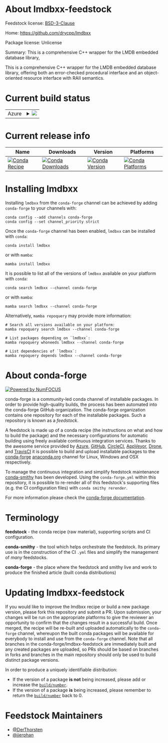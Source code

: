 About lmdbxx-feedstock
======================

Feedstock license: [BSD-3-Clause](https://github.com/conda-forge/lmdbxx-feedstock/blob/main/LICENSE.txt)

Home: https://github.com/drycpp/lmdbxx

Package license: Unlicense

Summary: This is a comprehensive C++ wrapper for the LMDB embedded database library,

This is a comprehensive C++ wrapper for the LMDB embedded database library, offering both an error-checked procedural interface and an object-oriented resource interface with RAII semantics.

Current build status
====================


<table>
    
  <tr>
    <td>Azure</td>
    <td>
      <details>
        <summary>
          <a href="https://dev.azure.com/conda-forge/feedstock-builds/_build/latest?definitionId=19365&branchName=main">
            <img src="https://dev.azure.com/conda-forge/feedstock-builds/_apis/build/status/lmdbxx-feedstock?branchName=main">
          </a>
        </summary>
        <table>
          <thead><tr><th>Variant</th><th>Status</th></tr></thead>
          <tbody><tr>
              <td>linux_64</td>
              <td>
                <a href="https://dev.azure.com/conda-forge/feedstock-builds/_build/latest?definitionId=19365&branchName=main">
                  <img src="https://dev.azure.com/conda-forge/feedstock-builds/_apis/build/status/lmdbxx-feedstock?branchName=main&jobName=linux&configuration=linux%20linux_64_" alt="variant">
                </a>
              </td>
            </tr><tr>
              <td>osx_64</td>
              <td>
                <a href="https://dev.azure.com/conda-forge/feedstock-builds/_build/latest?definitionId=19365&branchName=main">
                  <img src="https://dev.azure.com/conda-forge/feedstock-builds/_apis/build/status/lmdbxx-feedstock?branchName=main&jobName=osx&configuration=osx%20osx_64_" alt="variant">
                </a>
              </td>
            </tr><tr>
              <td>osx_arm64</td>
              <td>
                <a href="https://dev.azure.com/conda-forge/feedstock-builds/_build/latest?definitionId=19365&branchName=main">
                  <img src="https://dev.azure.com/conda-forge/feedstock-builds/_apis/build/status/lmdbxx-feedstock?branchName=main&jobName=osx&configuration=osx%20osx_arm64_" alt="variant">
                </a>
              </td>
            </tr><tr>
              <td>win_64</td>
              <td>
                <a href="https://dev.azure.com/conda-forge/feedstock-builds/_build/latest?definitionId=19365&branchName=main">
                  <img src="https://dev.azure.com/conda-forge/feedstock-builds/_apis/build/status/lmdbxx-feedstock?branchName=main&jobName=win&configuration=win%20win_64_" alt="variant">
                </a>
              </td>
            </tr>
          </tbody>
        </table>
      </details>
    </td>
  </tr>
</table>

Current release info
====================

| Name | Downloads | Version | Platforms |
| --- | --- | --- | --- |
| [![Conda Recipe](https://img.shields.io/badge/recipe-lmdbxx-green.svg)](https://anaconda.org/conda-forge/lmdbxx) | [![Conda Downloads](https://img.shields.io/conda/dn/conda-forge/lmdbxx.svg)](https://anaconda.org/conda-forge/lmdbxx) | [![Conda Version](https://img.shields.io/conda/vn/conda-forge/lmdbxx.svg)](https://anaconda.org/conda-forge/lmdbxx) | [![Conda Platforms](https://img.shields.io/conda/pn/conda-forge/lmdbxx.svg)](https://anaconda.org/conda-forge/lmdbxx) |

Installing lmdbxx
=================

Installing `lmdbxx` from the `conda-forge` channel can be achieved by adding `conda-forge` to your channels with:

```
conda config --add channels conda-forge
conda config --set channel_priority strict
```

Once the `conda-forge` channel has been enabled, `lmdbxx` can be installed with `conda`:

```
conda install lmdbxx
```

or with `mamba`:

```
mamba install lmdbxx
```

It is possible to list all of the versions of `lmdbxx` available on your platform with `conda`:

```
conda search lmdbxx --channel conda-forge
```

or with `mamba`:

```
mamba search lmdbxx --channel conda-forge
```

Alternatively, `mamba repoquery` may provide more information:

```
# Search all versions available on your platform:
mamba repoquery search lmdbxx --channel conda-forge

# List packages depending on `lmdbxx`:
mamba repoquery whoneeds lmdbxx --channel conda-forge

# List dependencies of `lmdbxx`:
mamba repoquery depends lmdbxx --channel conda-forge
```


About conda-forge
=================

[![Powered by
NumFOCUS](https://img.shields.io/badge/powered%20by-NumFOCUS-orange.svg?style=flat&colorA=E1523D&colorB=007D8A)](https://numfocus.org)

conda-forge is a community-led conda channel of installable packages.
In order to provide high-quality builds, the process has been automated into the
conda-forge GitHub organization. The conda-forge organization contains one repository
for each of the installable packages. Such a repository is known as a *feedstock*.

A feedstock is made up of a conda recipe (the instructions on what and how to build
the package) and the necessary configurations for automatic building using freely
available continuous integration services. Thanks to the awesome service provided by
[Azure](https://azure.microsoft.com/en-us/services/devops/), [GitHub](https://github.com/),
[CircleCI](https://circleci.com/), [AppVeyor](https://www.appveyor.com/),
[Drone](https://cloud.drone.io/welcome), and [TravisCI](https://travis-ci.com/)
it is possible to build and upload installable packages to the
[conda-forge](https://anaconda.org/conda-forge) [anaconda.org](https://anaconda.org/)
channel for Linux, Windows and OSX respectively.

To manage the continuous integration and simplify feedstock maintenance
[conda-smithy](https://github.com/conda-forge/conda-smithy) has been developed.
Using the ``conda-forge.yml`` within this repository, it is possible to re-render all of
this feedstock's supporting files (e.g. the CI configuration files) with ``conda smithy rerender``.

For more information please check the [conda-forge documentation](https://conda-forge.org/docs/).

Terminology
===========

**feedstock** - the conda recipe (raw material), supporting scripts and CI configuration.

**conda-smithy** - the tool which helps orchestrate the feedstock.
                   Its primary use is in the construction of the CI ``.yml`` files
                   and simplify the management of *many* feedstocks.

**conda-forge** - the place where the feedstock and smithy live and work to
                  produce the finished article (built conda distributions)


Updating lmdbxx-feedstock
=========================

If you would like to improve the lmdbxx recipe or build a new
package version, please fork this repository and submit a PR. Upon submission,
your changes will be run on the appropriate platforms to give the reviewer an
opportunity to confirm that the changes result in a successful build. Once
merged, the recipe will be re-built and uploaded automatically to the
`conda-forge` channel, whereupon the built conda packages will be available for
everybody to install and use from the `conda-forge` channel.
Note that all branches in the conda-forge/lmdbxx-feedstock are
immediately built and any created packages are uploaded, so PRs should be based
on branches in forks and branches in the main repository should only be used to
build distinct package versions.

In order to produce a uniquely identifiable distribution:
 * If the version of a package **is not** being increased, please add or increase
   the [``build/number``](https://docs.conda.io/projects/conda-build/en/latest/resources/define-metadata.html#build-number-and-string).
 * If the version of a package **is** being increased, please remember to return
   the [``build/number``](https://docs.conda.io/projects/conda-build/en/latest/resources/define-metadata.html#build-number-and-string)
   back to 0.

Feedstock Maintainers
=====================

* [@DerThorsten](https://github.com/DerThorsten/)
* [@jjerphan](https://github.com/jjerphan/)

